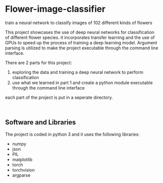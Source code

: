 # Flower-image-classifier
train a neural network to classify images of 102 different kinds of flowers

This project showcases the use of deep neural networks for classification of different flower species. it incorporates transfer learning and the use of GPUs to speed up the process of training a deep learning model. Argument parsing is utilized to make the project executable through the command line interface.

There are 2 parts for this project:

1. exploring the data and training a deep neural network to perform classification
2. use what we learned in part 1 and create a python module executable through the command line interface

each part of the project is put in a seperate directory.

&nbsp;

## Software and Libraries
The project is coded in python 3 and it uses the following libraries:
* numpy
* json
* PIL
* matplotlib
* torch
* torchvision
* argparse
